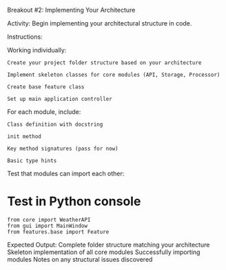Breakout #2: Implementing Your Architecture

Activity: Begin implementing your architectural structure in code.

Instructions:

Working individually:

    Create your project folder structure based on your architecture
    
    Implement skeleton classes for core modules (API, Storage, Processor)
    
    Create base feature class
    
    Set up main application controller

For each module, include:

    Class definition with docstring
    
    init method
    
    Key method signatures (pass for now)
    
    Basic type hints


Test that modules can import each other:
# Test in Python console
    from core import WeatherAPI
    from gui import MainWindow
    from features.base import Feature


Expected Output:
Complete folder structure matching your architecture
Skeleton implementation of all core modules
Successfully importing modules
Notes on any structural issues discovered
